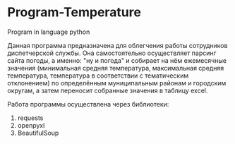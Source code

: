 # Program-Temperature
Program in language python

Данная программа предназначена для облегчения работы сотрудников диспетчерской службы. 
Она самостоятельно осуществляет парсинг сайта погоды, а именно: "ну и погода" и собирает на нём ежемесячные значения (минимальная средняя температура, максимальная средняя температура, температура в соответствии с тематическим отклонением) по определённым муниципальным районам и городским округам, а затем переносит собранные значения в таблицу excel. 

Работа программы осуществлена через библиотеки: 
1) requests
2) openpyxl
3) BeautifulSoup
